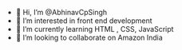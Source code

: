 - 👋 Hi, I’m @AbhinavCpSingh
- 👀 I’m interested in front end development
- 🌱 I’m currently learning HTML , CSS, JavaScript
- 💞️ I’m looking to collaborate on Amazon India

<!---
AbhinavCpSingh/AbhinavCpSingh is a ✨ special ✨ repository because its `README.md` (this file) appears on your GitHub profile.
You can click the Preview link to take a look at your changes.
--->
